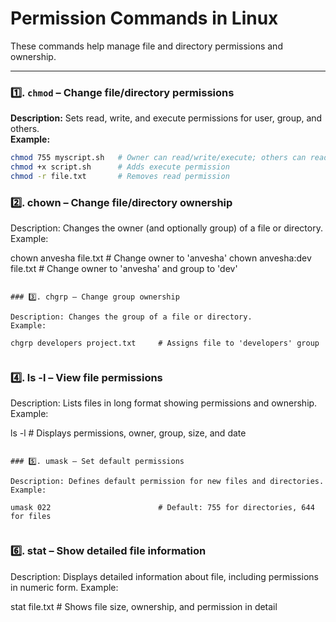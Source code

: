 # Permission Commands in Linux

These commands help manage file and directory permissions and ownership.

---

### 1️⃣. `chmod` – Change file/directory permissions
**Description:** Sets read, write, and execute permissions for user, group, and others.  
**Example:**  
```bash
chmod 755 myscript.sh   # Owner can read/write/execute; others can read/execute
chmod +x script.sh      # Adds execute permission
chmod -r file.txt       # Removes read permission
 ```



### 2️⃣. chown – Change file/directory ownership

Description: Changes the owner (and optionally group) of a file or directory.
Example:

chown anvesha file.txt           # Change owner to 'anvesha'
chown anvesha:dev file.txt       # Change owner to 'anvesha' and group to 'dev'


```

### 3️⃣. chgrp – Change group ownership

Description: Changes the group of a file or directory.
Example:

chgrp developers project.txt     # Assigns file to 'developers' group


```

### 4️⃣. ls -l – View file permissions

Description: Lists files in long format showing permissions and ownership.
Example:

ls -l                            # Displays permissions, owner, group, size, and date


```

### 5️⃣. umask – Set default permissions

Description: Defines default permission for new files and directories.
Example:

umask 022                        # Default: 755 for directories, 644 for files


```

### 6️⃣. stat – Show detailed file information

Description: Displays detailed information about file, including permissions in numeric form.
Example:

stat file.txt                   # Shows file size, ownership, and permission in detail

```
